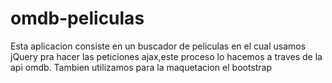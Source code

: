 # omdb-peliculas
Esta aplicacion consiste en un buscador de peliculas en el cual usamos jQuery pra hacer las peticiones ajax,este proceso lo hacemos a traves de la api omdb.
Tambien utilizamos para la maquetacion el bootstrap

